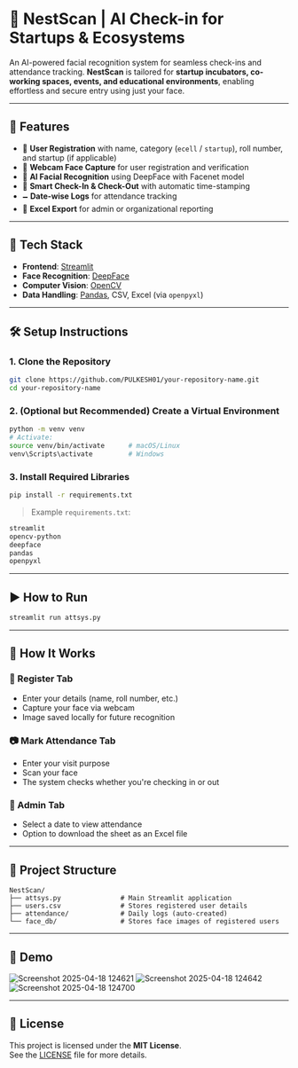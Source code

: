 # 💼 NestScan | AI Check-in for Startups & Ecosystems

An AI-powered facial recognition system for seamless check-ins and attendance tracking. **NestScan** is tailored for **startup incubators, co-working spaces, events, and educational environments**, enabling effortless and secure entry using just your face.

---

## 🚀 Features

- 👤 **User Registration** with name, category (`ecell` / `startup`), roll number, and startup (if applicable)
- 🤫 **Webcam Face Capture** for user registration and verification
- 🧠 **AI Facial Recognition** using DeepFace with Facenet model
- 🔄 **Smart Check-In & Check-Out** with automatic time-stamping
- 🗕️ **Date-wise Logs** for attendance tracking
- 📄 **Excel Export** for admin or organizational reporting

---

## 🧰 Tech Stack

- **Frontend**: [Streamlit](https://streamlit.io/)
- **Face Recognition**: [DeepFace](https://github.com/serengil/deepface)
- **Computer Vision**: [OpenCV](https://opencv.org/)
- **Data Handling**: [Pandas](https://pandas.pydata.org/), CSV, Excel (via `openpyxl`)

---

## 🛠 Setup Instructions

### 1. Clone the Repository
```bash
git clone https://github.com/PULKESH01/your-repository-name.git
cd your-repository-name
```

### 2. (Optional but Recommended) Create a Virtual Environment
```bash
python -m venv venv
# Activate:
source venv/bin/activate      # macOS/Linux
venv\Scripts\activate         # Windows
```

### 3. Install Required Libraries
```bash
pip install -r requirements.txt
```

> Example `requirements.txt`:
```txt
streamlit
opencv-python
deepface
pandas
openpyxl
```

---

## ▶️ How to Run

```bash
streamlit run attsys.py
```

---

## 🧪 How It Works

### 📝 Register Tab
- Enter your details (name, roll number, etc.)
- Capture your face via webcam
- Image saved locally for future recognition

### 📷 Mark Attendance Tab
- Enter your visit purpose
- Scan your face
- The system checks whether you're checking in or out

### 📂 Admin Tab
- Select a date to view attendance
- Option to download the sheet as an Excel file

---

## 📁 Project Structure

```
NestScan/
├── attsys.py               # Main Streamlit application
├── users.csv               # Stores registered user details
├── attendance/             # Daily logs (auto-created)
└── face_db/                # Stores face images of registered users
```

---

## 📸 Demo

![Screenshot 2025-04-18 124621](https://github.com/user-attachments/assets/f4672521-356c-4a41-8f95-456ca73e0df7)
![Screenshot 2025-04-18 124642](https://github.com/user-attachments/assets/84110d19-6491-4cb3-abe0-6e10b8f3c3b8)
![Screenshot 2025-04-18 124700](https://github.com/user-attachments/assets/579527af-887c-4f8f-83f8-3904e8eaeebd)




---

## 📄 License

This project is licensed under the **MIT License**.  
See the [LICENSE](https://github.com/PULKESH01/your-repository-name/blob/main/LICENSE) file for more details.

